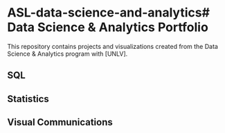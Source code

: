 # ASL-data-science-and-analytics# Data Science & Analytics Portfolio
This repository contains projects and visualizations created from the Data Science & Analytics program with [UNLV].

## SQL

## Statistics

## Visual Communications
